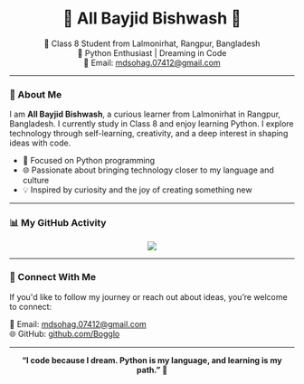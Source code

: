 <h1 align="center">🌟 All Bayjid Bishwash 🌟</h1>

<p align="center">
  📍 Class 8 Student from Lalmonirhat, Rangpur, Bangladesh <br/>
  🐍 Python Enthusiast | Dreaming in Code <br/>
  📧 Email: <a href="mailto:mdsohag.07412@gmail.com">mdsohag.07412@gmail.com</a>
</p>

---

### 👤 About Me

I am **All Bayjid Bishwash**, a curious learner from Lalmonirhat in Rangpur, Bangladesh. I currently study in Class 8 and enjoy learning Python. I explore technology through self-learning, creativity, and a deep interest in shaping ideas with code.

- 🐍 Focused on Python programming  
- 🌐 Passionate about bringing technology closer to my language and culture  
- 💡 Inspired by curiosity and the joy of creating something new  

---

### 📊 My GitHub Activity

<p align="center">
  <a href="https://git.io/streak-stats">
    <img src="https://streak-stats.demolab.com?user=Bogglo&theme=github-dark&short_numbers=true"/>
  </a>
</p>

---

### 💬 Connect With Me

If you'd like to follow my journey or reach out about ideas, you’re welcome to connect:

📧 Email: mdsohag.07412@gmail.com  
🌐 GitHub: [github.com/Bogglo](https://github.com/Bogglo)

---

<p align="center"><strong>
“I code because I dream. Python is my language, and learning is my path.” 💫
</strong></p>
